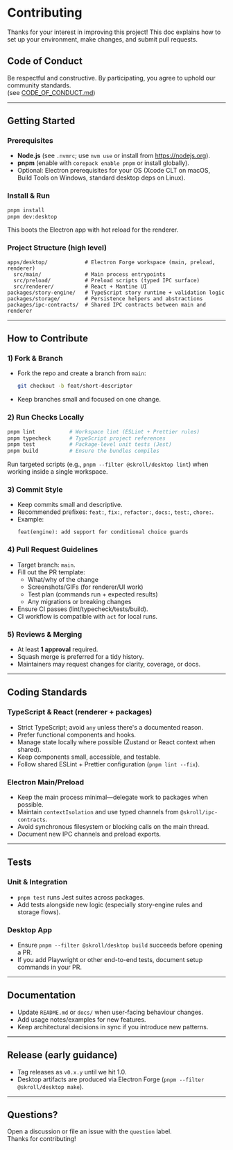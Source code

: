 # Contributing

Thanks for your interest in improving this project!
This doc explains how to set up your environment, make changes, and submit pull requests.

## Code of Conduct
Be respectful and constructive. By participating, you agree to uphold our community standards.  
(see [CODE_OF_CONDUCT.md](CODE_OF_CONDUCT.md))

---

## Getting Started

### Prerequisites
- **Node.js** (see `.nvmrc`; use `nvm use` or install from <https://nodejs.org>).
- **pnpm** (enable with `corepack enable pnpm` or install globally).
- Optional: Electron prerequisites for your OS (Xcode CLT on macOS, Build Tools on Windows, standard desktop deps on Linux).

### Install & Run
```bash
pnpm install
pnpm dev:desktop
```
This boots the Electron app with hot reload for the renderer.

### Project Structure (high level)
```
apps/desktop/            # Electron Forge workspace (main, preload, renderer)
  src/main/              # Main process entrypoints
  src/preload/           # Preload scripts (typed IPC surface)
  src/renderer/          # React + Mantine UI
packages/story-engine/   # TypeScript story runtime + validation logic
packages/storage/        # Persistence helpers and abstractions
packages/ipc-contracts/  # Shared IPC contracts between main and renderer
```

---

## How to Contribute

### 1) Fork & Branch
- Fork the repo and create a branch from `main`:
  ```bash
  git checkout -b feat/short-descriptor
  ```
- Keep branches small and focused on one change.

### 2) Run Checks Locally
```bash
pnpm lint           # Workspace lint (ESLint + Prettier rules)
pnpm typecheck      # TypeScript project references
pnpm test           # Package-level unit tests (Jest)
pnpm build          # Ensure the bundles compiles
```
Run targeted scripts (e.g., `pnpm --filter @skroll/desktop lint`) when working inside a single workspace.

### 3) Commit Style
- Keep commits small and descriptive.
- Recommended prefixes: `feat:`, `fix:`, `refactor:`, `docs:`, `test:`, `chore:`.
- Example:
  ```
  feat(engine): add support for conditional choice guards
  ```

### 4) Pull Request Guidelines
- Target branch: `main`.
- Fill out the PR template:
  - What/why of the change
  - Screenshots/GIFs (for renderer/UI work)
  - Test plan (commands run + expected results)
  - Any migrations or breaking changes
- Ensure CI passes (lint/typecheck/tests/build).
- CI workflow is compatible with `act` for local runs.

### 5) Reviews & Merging
- At least **1 approval** required.
- Squash merge is preferred for a tidy history.
- Maintainers may request changes for clarity, coverage, or docs.

---

## Coding Standards

### TypeScript & React (renderer + packages)
- Strict TypeScript; avoid `any` unless there's a documented reason.
- Prefer functional components and hooks.
- Manage state locally where possible (Zustand or React context when shared).
- Keep components small, accessible, and testable.
- Follow shared ESLint + Prettier configuration (`pnpm lint --fix`).

### Electron Main/Preload
- Keep the main process minimal—delegate work to packages when possible.
- Maintain `contextIsolation` and use typed channels from `@skroll/ipc-contracts`.
- Avoid synchronous filesystem or blocking calls on the main thread.
- Document new IPC channels and preload exports.

---

## Tests

### Unit & Integration
- `pnpm test` runs Jest suites across packages.
- Add tests alongside new logic (especially story-engine rules and storage flows).

### Desktop App
- Ensure `pnpm --filter @skroll/desktop build` succeeds before opening a PR.
- If you add Playwright or other end-to-end tests, document setup commands in your PR.

---

## Documentation
- Update `README.md` or `docs/` when user-facing behaviour changes.
- Add usage notes/examples for new features.
- Keep architectural decisions in sync if you introduce new patterns.

---

## Release (early guidance)
- Tag releases as `v0.x.y` until we hit 1.0.
- Desktop artifacts are produced via Electron Forge (`pnpm --filter @skroll/desktop make`).

---

## Questions?
Open a discussion or file an issue with the `question` label.  
Thanks for contributing!
